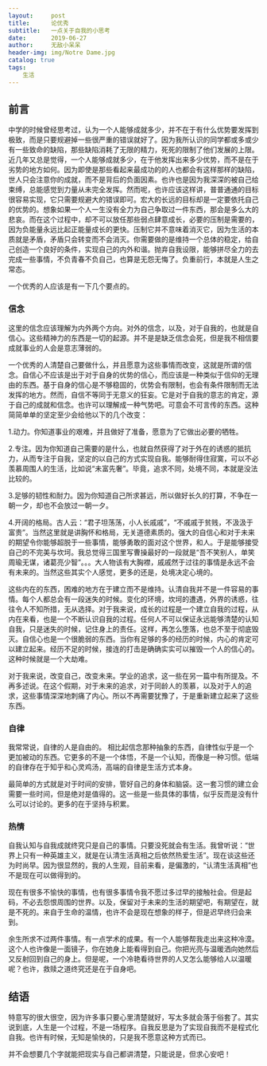 ```yaml
---
layout:     post
title:      论优秀
subtitle:   一点关于自我的小思考
date:       2019-06-27
author:     无敌小呆呆
header-img: img/Notre Dame.jpg
catalog: true
tags:
    生活
---
```


## 前言
中学的时候曾经思考过，认为一个人能够成就多少，并不在于有什么优势要发挥到极致，而是只要规避掉一些很严重的错误就好了。因为我所认识的同学都或多或少有一些致命的缺陷，那些缺陷消耗了无限的精力，死死的限制了他们发展的上限。近几年又总是觉得，一个人能够成就多少，在于他发挥出来多少优势，而不是在于劣势的地方如何。因为即使是那些看起来最成功的的人也都会有这样那样的缺陷，世人只会注意你的成就，而不是背后的负面因素。也许也是因为我深深的被自己给束缚，总能感觉到力量从未完全发挥。然而呢，也许应该这样讲，普普通通的目标很容易实现，它只需要规避大的错误即可。宏大的长远的目标却是一定要依托自己的优势的。想象如果一个人一生没有全力为自己争取过一件东西，那会是多么大的悲哀。而在这个过程中，却不可以放任那些弱点肆意成长，必要的压制是需要的，因为负能量永远比起正能量成长的更快。压制它并不意味着消灭它，因为生活的本质就是矛盾，矛盾只会转变而不会消灭。你需要做的是维持一个总体的稳定，给自己创造一个良好的条件，实现自己的内外和谐。抛弃自我设限，能够拼尽全力的去完成一些事情，不负青春不负自己，也算是无怨无悔了。负重前行，本就是人生之常态。


一个优秀的人应该是有一下几个要点的。

### 信念
这里的信念应该理解为内外两个方向。对外的信念，以及，对于自我的，也就是自信心。这些精神力的东西是一切的起源。并不是是缺乏信念会死，但是我不相信要成就事业的人会是意志薄弱的。

一个优秀的人清楚自己要做什么，并且愿意为这些事情而改变，这就是所谓的信念。自信心不应该是出于对于自身的优势的信心，而应该是一种类似于信仰的无理由的东西。基于自身的信心是不够稳固的，优势会有限制，也会有条件限制而无法发挥的地方。然而，自信不等同于无意义的狂妄。它是对于自我的意志的肯定，源于自己的成就和信念。也许可以理解成一种气势吧。可意会不可言传的东西。这种简简单单的坚定至少会给他以下的几个改变：

1.动力。你知道事业的艰难，并且做好了准备，愿意为了它做出必要的牺牲。

2.专注。因为你知道自己需要的是什么，也就自然获得了对于外在的诱惑的抵抗力，从而专注于自我，坚定的以自己的方式实现自我。能够耐得住寂寞，可以不必羡慕周围人的生活，比如说“未富先奢”。毕竟，追求不同，处境不同，本就是没法比较的。

3.足够的韧性和耐力。因为你知道自己所求甚远，所以做好长久的打算，不争在一朝一夕，却也不会放过一朝一夕。

4.开阔的格局。古人云：“君子坦荡荡，小人长戚戚”，“不戚戚于贫贱，不汲汲于富贵”。当然这里就是讲胸怀和格局，无关道德素质的。强大的自信心和对于未来的期望令你能够超脱于一些事情，能够勇敢的面对这个世界，和人。于是能够接受自己的不完美与坎坷。我总觉得三国里写曹操最好的一段就是“吾不笑别人，单笑周瑜无谋，诸葛亮少智”。。。大人物该有大胸襟，戚戚然于过往的事情是永远不会有未来的。当然这些其实个人感觉，更多的还是，处境决定心境的。



这些内在的东西，困难的地方在于建立而不是维持。认清自我并不是一件容易的事情。每个人都总会有一段迷失的时候。变化的环境，坎坷的遭遇，外界的诱惑，往往令人不知所措，无从选择。对于我来说，成长的过程是一个建立自我的过程，从内在来看，也是一个不断认识自我的过程。任何人不可以保证永远能够清楚的认知自我，只是迷失的时候，记住身上的责任。这样，再怎么堕落，也总不至于彻底毁灭。自信心也是一个很脆弱的东西。当你有足够的多的经历的时候，内心的肯定可以建立起来。经历不足的时候，接连的打击是确确实实可以摧毁一个人的信心的。这种时候就是一个大劫难。

对于我来说，改变自己，改变未来。学业的追求，这一些在另一篇中有所提及。不再多述说。在这个假期，对于未来的追求，对于同龄人的羡慕，以及对于人的追求，这些事情深深地刺痛了内心。所以不再需要犹豫了，于是重新建立起来了这些东西。


### 自律
我常常说，自律的人是自由的。
相比起信念那种抽象的东西，自律性似乎是一个更加被动的东西。它更多的不是一个体悟，不是一个认知，而像是一种习惯。低端的自律存在于知乎和心灵鸡汤，高端的自律是生活方式本身。

最简单的方式就是对于时间的安排，管好自己的身体和脑袋。这一套习惯的建立会需要一些时间，但是绝对是值得的。这一些是一些具体的事情，似乎反而是没有什么可以讨论的。更多的在于坚持与积累。

### 热情
自我认知与自我成就终究只是自己的事情。只要没死就会有生活。我曾听说：“世界上只有一种英雄主义，就是在认清生活真相之后依然热爱生活”。现在谈这些还为时尚早。因为很显然的，我的人生观，目前来看，是偏激的，“认清生活真相”也不是现在可以做得到的。

现在有很多不愉快的事情，也有很多事情令我不愿过多过早的接触社会。但是起码，不必去怨恨周围的世界。以及，保留对于未来的生活的期望吧，有期望在，就是不死的。来自于生命的温情，也许不会是现在想象的样子，但是迟早终归会来到。

余生所求不过两件事情。有一点学术的成果。有一个人能够帮我走出来这种冷漠。这个人也许像是一面镜子，你在她身上能看得到自己。你把光亮与温暖洒向她然后又反射回到自己的身上。但是呢，一个冷艳看待世界的人又怎么能够给人以温暖呢？也许，救赎之道终究还是在于自身吧。

## 结语
特意写的很大很空，因为许多事只要心里清楚就好，写太多就会落于俗套了。其实说到底，人生是一个过程，不是一场程序。自我反思是为了实现自我而不是程式化自我。也许有时候，无知是愉快的，只是我不愿意这种方式而已。

并不会想要几个字就能把现实与自己都讲清楚，只能说是，但求心安吧！

